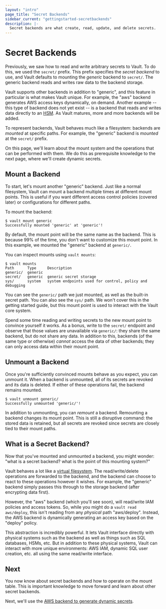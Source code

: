 ```yaml
---
layout: "intro"
page_title: "Secret Backends"
sidebar_current: "gettingstarted-secretbackends"
description: |-
  Secret backends are what create, read, update, and delete secrets.
---
```


# Secret Backends

Previously, we saw how to read and write arbitrary secrets to Vault.
To do this, we used the `secret/` prefix. This prefix specifies the
_secret backend_ to use, and Vault defaults to mounting the _generic_
backend to `secret/`. The generic backend reads and writes raw data to
the backend storage.

Vault supports other backends in addition to "generic", and this feature
in particular is what makes Vault unique. For example, the "aws" backend
generates AWS access keys dynamically, on demand. Another example --
this type of backend does not yet exist -- is a backend that
reads and writes data directly to an
[HSM](https://en.wikipedia.org/wiki/Hardware_security_module).
As Vault matures, more and more backends will be added.

To represent backends, Vault behaves much like a filesystem: backends
are _mounted_ at specific paths. For example, the "generic" backend is
_mounted_ at the `secret/` prefix.

On this page, we'll learn about the mount system and the operations
that can be performed with them. We do this as prerequisite knowledge
to the next page, where we'll create dynamic secrets.

## Mount a Backend

To start, let's mount another "generic" backend. Just like a normal
filesystem, Vault can mount a backend multiple times at different
mount points. This is useful if you want different access control policies
(covered later) or configurations for different paths.

To mount the backend:

```
$ vault mount generic
Successfully mounted 'generic' at 'generic'!
```

By default, the mount point will be the same name as the backend. This
is because 99% of the time, you don't want to customize this mount point.
In this example, we mounted the "generic" backend at `generic/`.

You can inspect mounts using `vault mounts`:

```
$ vault mounts
Path      Type     Description
generic/  generic
secret/   generic  generic secret storage
sys/      system   system endpoints used for control, policy and debugging
```

You can see the `generic/` path we just mounted, as well as the built-in
secret path. You can also see the `sys/` path. We won't cover this in the
getting started guide, but this mount point is used to interact with
the Vault core system.

Spend some time reading and writing secrets to the new mount point to
convince yourself it works. As a bonus, write to the `secret/` endpoint
and observe that those values are unavailable via `generic/`: they share the
same backend, but do not share any data. In addition to this, backends
(of the same type or otherwise) _cannot_ access the data of other backends;
they can only access data within their mount point.

## Unmount a Backend

Once you're sufficiently convinced mounts behave as you expect, you can
unmount it. When a backend is unmounted, all of its secrets are revoked
and its data is deleted. If either of these operations fail, the backend
remains mounted.

```
$ vault unmount generic/
Successfully unmounted 'generic/'!
```

In addition to unmounting, you can _remount_ a backend. Remounting a
backend changes its mount point. This is still a disruptive command: the
stored data is retained, but all secrets are revoked since secrets are
closely tied to their mount paths.

## What is a Secret Backend?

Now that you've mounted and unmounted a backend, you might wonder:
"what is a secret backend? what is the point of this mounting system?"

Vault behaves a lot like a [virtual filesystem](https://en.wikipedia.org/wiki/Virtual_file_system).
The read/write/delete operations are forwarded to the backend, and the
backend can choose to react to these operations however it wishes.
For example, the "generic" backend simply passes this through to the
storage backend (after encrypting data first).

However, the "aws" backend (which you'll see soon), will read/write IAM
policies and access tokens. So, while you might do a `vault read aws/deploy`,
this isn't reading from any _physical_ path "aws/deploy". Instead, the AWS
backend is dynamically generating an access key based on the "deploy" policy.

This abstraction is incredibly powerful. It lets Vault interface directly
with physical systems such as the backend as well as things such as SQL
databases, HSMs, etc. But in addition to these physical systems, Vault
can interact with more unique environments: AWS IAM, dynamic SQL user creation,
etc. all using the same read/write interface.

## Next

You now know about secret backends and how to operate on the mount table.
This is important knowledge to move forward and learn about other secret
backends.

Next, we'll use the
[AWS backend to generate dynamic secrets](/intro/getting-started/dynamic-secrets.html).
